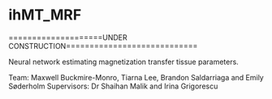 # ihMT_MRF

====================UNDER CONSTRUCTION============================

Neural network estimating magnetization transfer tissue parameters.

Team: Maxwell Buckmire-Monro, Tiarna Lee, Brandon Saldarriaga and Emily Søderholm
Supervisors: Dr Shaihan Malik and Irina Grigorescu
